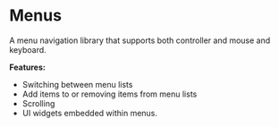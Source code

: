 # Menus

A menu navigation library that supports both controller and mouse and keyboard.

**Features:**
* Switching between menu lists
* Add items to or removing items from menu lists
* Scrolling
* UI widgets embedded within menus.